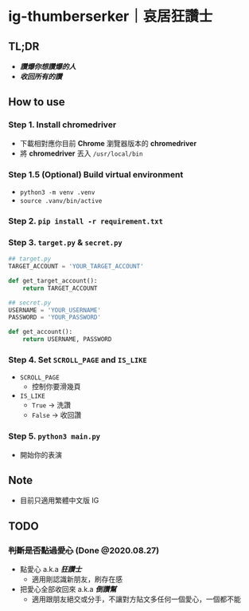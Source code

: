 # ig-thumberserker｜哀居狂讚士

## TL;DR
- ***讚爆你想讚爆的人***
- ***收回所有的讚***

## How to use
### Step 1. Install chromedriver
- 下載相對應你目前 **Chrome** 瀏覽器版本的 **chromedriver**
- 將 **chromedriver** 丟入 `/usr/local/bin`

### Step 1.5 (Optional) Build virtual environment
- `python3 -m venv .venv`
- `source .vanv/bin/active`
  
### Step 2. `pip install -r requirement.txt`

### Step 3. `target.py` & `secret.py`
```python
## target.py
TARGET_ACCOUNT = 'YOUR_TARGET_ACCOUNT'

def get_target_account():
    return TARGET_ACCOUNT
```

```python
## secret.py
USERNAME = 'YOUR_USERNAME'
PASSWORD = 'YOUR_PASSWORD'

def get_account():
    return USERNAME, PASSWORD
```

### Step 4. Set `SCROLL_PAGE` and `IS_LIKE`
- `SCROLL_PAGE`
  - 控制你要滑幾頁
- `IS_LIKE`
  - `True` -> 洗讚
  - `False` -> 收回讚

### Step 5. `python3 main.py`
- 開始你的表演

## Note
- 目前只適用繁體中文版 IG

## TODO

### ~~判斷是否點過愛心~~ (Done @2020.08.27)
- 點愛心 a.k.a ***狂讚士***
  - 適用剛認識新朋友，刷存在感
- 把愛心全部收回來 a.k.a ***倒讚幫***
  - 適用跟朋友絕交或分手，不讓對方貼文多任何一個愛心，一個都不能
